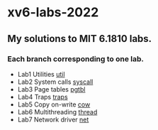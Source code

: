 # xv6-labs-2022
## My solutions to MIT 6.1810 labs.
### Each branch corresponding to one lab.

- Lab1 Utilities [util](https://github.com/LiZhenYu2000/xv6-labs-2022/tree/main)
- Lab2 System calls [syscall](https://github.com/LiZhenYu2000/xv6-labs-2022/tree/syscall)
- Lab3 Page tables [pgtbl](https://github.com/LiZhenYu2000/xv6-labs-2022/tree/pgtbl)
- Lab4 Traps [traps](https://github.com/LiZhenYu2000/xv6-labs-2022/tree/traps)
- Lab5 Copy on-write [cow](https://github.com/LiZhenYu2000/xv6-labs-2022/tree/cow)
- Lab6 Multithreading [thread](https://github.com/LiZhenYu2000/xv6-labs-2022/tree/thread)
- Lab7 Network driver [net](https://github.com/LiZhenYu2000/xv6-labs-2022/tree/net)
